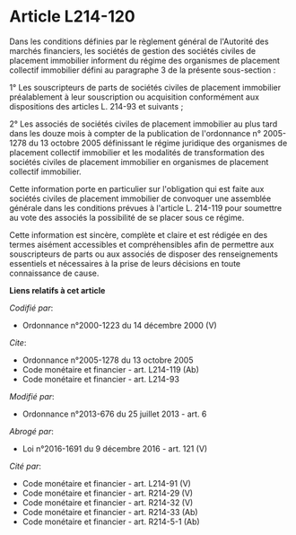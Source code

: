 # Article L214-120

Dans les conditions définies par le règlement général de l'Autorité des marchés financiers, les sociétés de gestion des
sociétés civiles de placement immobilier informent du régime des organismes de placement collectif immobilier défini au
paragraphe 3 de la présente sous-section : 

1° Les souscripteurs de parts de sociétés civiles de placement immobilier préalablement à leur souscription ou acquisition
conformément aux dispositions des articles L. 214-93 et suivants ; 

2° Les associés de sociétés civiles de placement immobilier au plus tard dans les douze mois à compter de la publication de
l'ordonnance n° 2005-1278 du 13 octobre 2005 définissant le régime juridique des organismes de placement collectif immobilier
et les modalités de transformation des sociétés civiles de placement immobilier en organismes de placement collectif
immobilier. 

Cette information porte en particulier sur l'obligation qui est faite aux sociétés civiles de placement immobilier de
convoquer une assemblée générale dans les conditions prévues à l'article L. 214-119 pour soumettre au vote des associés la
possibilité de se placer sous ce régime. 

Cette information est sincère, complète et claire et est rédigée en des termes aisément accessibles et compréhensibles afin
de permettre aux souscripteurs de parts ou aux associés de disposer des renseignements essentiels et nécessaires à la prise
de leurs décisions en toute connaissance de cause.

**Liens relatifs à cet article**

_Codifié par_:

  - Ordonnance n°2000-1223 du 14 décembre 2000 (V)

_Cite_:

  - Ordonnance n°2005-1278 du 13 octobre 2005
  - Code monétaire et financier - art. L214-119 (Ab)
  - Code monétaire et financier - art. L214-93

_Modifié par_:

  - Ordonnance n°2013-676 du 25 juillet 2013 - art. 6

_Abrogé par_:

  - Loi n°2016-1691 du 9 décembre 2016 - art. 121 (V)

_Cité par_:

  - Code monétaire et financier - art. L214-91 (V)
  - Code monétaire et financier - art. R214-29 (V)
  - Code monétaire et financier - art. R214-32 (V)
  - Code monétaire et financier - art. R214-33 (Ab)
  - Code monétaire et financier - art. R214-5-1 (Ab)
